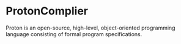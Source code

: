 # ProtonComplier
Proton is an open-source, high-level, object-oriented programming language consisting of formal program specifications.
